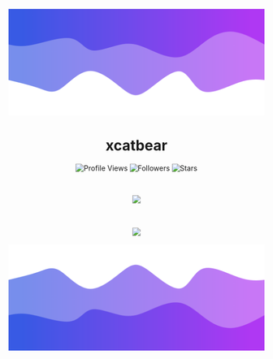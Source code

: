 ![Header](./header.png)

<h1 align="center">xcatbear</h1>
<a href="https://github.com/xcatbear"></a>

<p align="center">
  <img height="25" src="https://api.visitorbadge.io/api/VisitorHit?user=xcatbear&countColorcountColor&countColor=%23006EFF" alt="Profile Views"/>
  <img height="25" src="https://img.shields.io/github/followers/xcatbear?color=4a12ba&style=for-the-badge&logo=github&label=Follow" alt="Followers"/>
  <img height="25" src="https://img.shields.io/github/stars/xcatbear?color=f429ff&style=for-the-badge&logo=github&label=Stars" alt="Stars"/>
</p>
<br>
<p align="center">
    <img src="https://skillicons.dev/icons?i=py,go,nodejs,html,cs"/>
</p>

<br>

<p align="center">
  <img src="https://github-readme-stats.vercel.app/api/?username=xcatbear&title_color=674fc9&text_color=9f9f9f&show_icons=true&bg_color=00000000&hide_border=true&icon_color=674fc9&hide_title=true&count_private=true" />
</p>

![Footer](./footer.png)
